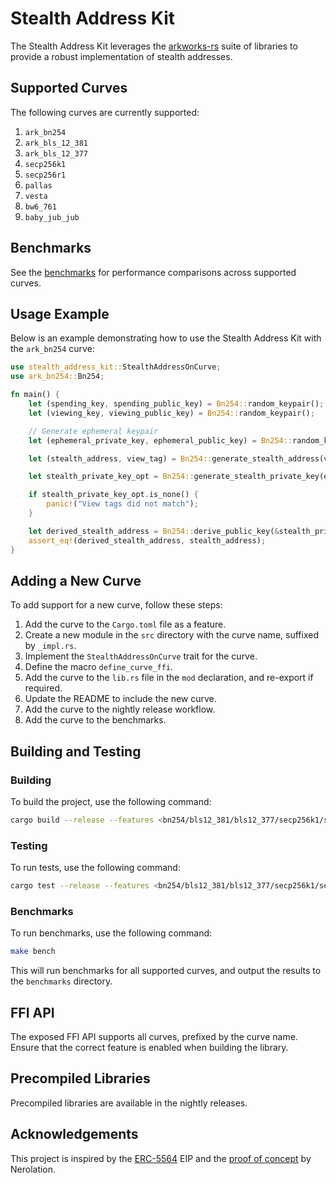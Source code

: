# Stealth Address Kit

The Stealth Address Kit leverages the [arkworks-rs](https://github.com/arkworks-rs/curves) suite of libraries to provide a robust implementation of stealth addresses.

## Supported Curves

The following curves are currently supported:

1. `ark_bn254`
2. `ark_bls_12_381`
3. `ark_bls_12_377`
4. `secp256k1`
5. `secp256r1`
6. `pallas`
7. `vesta`
8. `bw6_761`
9. `baby_jub_jub`

## Benchmarks

See the [benchmarks](./benchmarks/report/index.html) for performance comparisons across supported curves.

## Usage Example

Below is an example demonstrating how to use the Stealth Address Kit with the `ark_bn254` curve:

```rust
use stealth_address_kit::StealthAddressOnCurve;
use ark_bn254::Bn254;

fn main() {
    let (spending_key, spending_public_key) = Bn254::random_keypair();
    let (viewing_key, viewing_public_key) = Bn254::random_keypair();

    // Generate ephemeral keypair
    let (ephemeral_private_key, ephemeral_public_key) = Bn254::random_keypair();

    let (stealth_address, view_tag) = Bn254::generate_stealth_address(viewing_public_key, spending_public_key, ephemeral_private_key);

    let stealth_private_key_opt = Bn254::generate_stealth_private_key(ephemeral_public_key, viewing_key, spending_key, view_tag);

    if stealth_private_key_opt.is_none() {
        panic!("View tags did not match");
    }

    let derived_stealth_address = Bn254::derive_public_key(&stealth_private_key_opt.unwrap());
    assert_eq!(derived_stealth_address, stealth_address);
}
```

## Adding a New Curve

To add support for a new curve, follow these steps:

1. Add the curve to the `Cargo.toml` file as a feature.
2. Create a new module in the `src` directory with the curve name, suffixed by `_impl.rs`.
3. Implement the `StealthAddressOnCurve` trait for the curve.
4. Define the macro `define_curve_ffi`.
5. Add the curve to the `lib.rs` file in the `mod` declaration, and re-export if required.
6. Update the README to include the new curve.
7. Add the curve to the nightly release workflow.
8. Add the curve to the benchmarks.

## Building and Testing

### Building

To build the project, use the following command:

```sh
cargo build --release --features <bn254/bls12_381/bls12_377/secp256k1/secp256r1/etc>
```

### Testing

To run tests, use the following command:

```sh
cargo test --release --features <bn254/bls12_381/bls12_377/secp256k1/secp256r1/etc>
```

### Benchmarks

To run benchmarks, use the following command:

```sh
make bench
```

This will run benchmarks for all supported curves, and output the results to the `benchmarks` directory.

## FFI API

The exposed FFI API supports all curves, prefixed by the curve name. Ensure that the correct feature is enabled when building the library.

## Precompiled Libraries

Precompiled libraries are available in the nightly releases.

## Acknowledgements

This project is inspired by the [ERC-5564](https://eips.ethereum.org/EIPS/eip-5564) EIP and the [proof of concept](https://github.com/nerolation/EIP-Stealth-Address-ERC/blob/main/minimal_poc.ipynb) by Nerolation.
